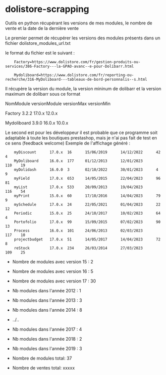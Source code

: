# dolistore-scrapping
Outils en python récupérant les versions de mes modules, le nombre de vente et la date de la dernière vente


Le premier permet de récupérer les versions des modules présents dans un fichier dolistore_modules_url.txt

le format du fichier est le suivant :

        Factory=https://www.dolistore.com/fr/gestion-produits-ou-services/386-Factory---la-GPAO-avanc--e-pour-Dolibarr.html
        
        Mydoliboard=https://www.dolistore.com/fr/reporting-ou-recherche/316-MyDoliboard---tableaux-de-bord-personnalis--s.html

Il récupère la version du module, la version mininum de dolibarr et la version maximum de dolibarr sous ce format

NomModule        versionModule        versionMax           versionMin

Factory           3.2.2                17.0.x               12.0.x

Mydoliboard       3.9.0                16.0.x               10.0.x



Le second est pour les développeur
il est probable que ce programme soit adaptable à toute les boutiques prestashop, mais je n'ai pas fait de test en ce sens (feedback welcome)
Exemple de l'affichage généré : 

        myDiscount      17.0.x  16      15/06/2019      14/12/2022      42     4
        MyDoliboard     16.0.x  177     01/12/2013      12/01/2023      110    19
        myDolidash      16.0.0  3       02/10/2022      30/01/2023      4      9
        myField         17.0.x  653     14/05/2015      22/04/2023      96     81
        myList          17.0.x  533     20/09/2013      19/04/2023      116    54
        myPrint         15.0.x  60      17/10/2016      14/04/2023      79     9
        mySchedule      17.0.x  24      22/05/2021      01/04/2023      22     12
        Periodic        15.0.x  25      24/10/2017      10/02/2023      64     4
        Portofolio      17.0.x  99      15/09/2015      07/02/2023      90     13
        Process         16.0.x  101     24/06/2013      02/03/2023      117    10
        projectbudget   17.0.x  51      14/05/2017      14/04/2023      72     8
        reStock         17.0.x  234     26/03/2014      27/03/2023      109    25

- Nombre de modules avec version 15 : 2
- Nombre de modules avec version 16 : 5
- Nombre de modules avec version 17 : 30

- Nb modules dans l'année 2012 : 1
- Nb modules dans l'année 2013 : 3
- Nb modules dans l'année 2014 : 8
- ../.. 
- Nb modules dans l'année 2017 : 4
- Nb modules dans l'année 2018 : 2
- Nb modules dans l'année 2019 : 3

- Nombre de modules total: 37
- Nombre de ventes total: xxxxx
